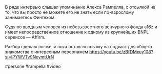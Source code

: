 
В ряде интервью слышал упоминание Алекса Рампелла, с отсылкой на то, что вы просто не можете его не знать если по-взрослому занимаетесь Финтехом. 

Судя по вводным человек из небезызвестного венчурного фонда a16z и имеет непосредственное отношение к одному из крупнейших BNPL сервисов — Affirm. 

Разбор сделаю позже, а пока оставлю ссылку на подкаст для общего знакомства с интересным персонажем https://youtu.be/zBfDMxuy108?si=lPYWVTv9NoymtUrN

#persone #rampella #video 